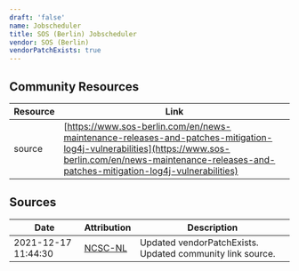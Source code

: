 ```yaml
---
draft: 'false'
name: Jobscheduler
title: SOS (Berlin) Jobscheduler
vendor: SOS (Berlin)
vendorPatchExists: true
---
```



## Community Resources
| Resource | Link |
| --- | --- |
| source | [https://www.sos-berlin.com/en/news-maintenance-releases-and-patches-mitigation-log4j-vulnerabilities](https://www.sos-berlin.com/en/news-maintenance-releases-and-patches-mitigation-log4j-vulnerabilities) |


## Sources
| Date | Attribution | Description |
| --- | --- | --- |
| 2021-12-17 11:44:30 | [NCSC-NL](https://github.com/NCSC-NL/log4shell/blob/main/software/README.md) | Updated vendorPatchExists. Updated community link source.  |
